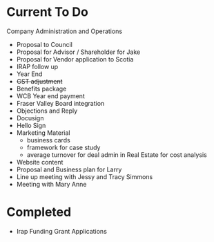 
# Current To Do

Company Administration and Operations

 - Proposal to Council
 - Proposal for Advisor / Shareholder for Jake
 - Proposal for Vendor application to Scotia
 - IRAP follow up
 - Year End
 - ~~GST adjustment~~
 - Benefits package
 - WCB Year end payment
 - Fraser Valley Board integration
 - Objections and Reply
 - Docusign
 - Hello Sign
 - Marketing Material
	- business cards
	- framework for case study
	- average turnover for deal admin in Real Estate for cost analysis	
 - Website content
 - Proposal and Business plan for Larry
 - Line up meeting with Jessy and Tracy Simmons
 - Meeting with Mary Anne
 

# Completed 
 - Irap Funding Grant Applications








